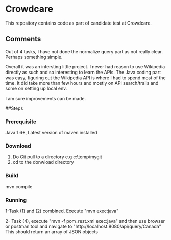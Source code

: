 # Crowdcare
This repository contains code as part of candidate test at Crowdcare.

## Comments
Out of 4 tasks, I have not done the normalize query part as not really clear. Perhaps something simple.

Overall it was an intersting little project.  I never had reason to use Wikipedia directly as such and so interesting to learn the APIs.  The Java coding part was easy, figuring out the Wikipedia API is where I had to spend most of the time.  It did take more than few hours and mostly on API search/trails and some on setting up local env.

I am sure improvements can be made.

##Steps

### Prerequisite
Java 1.6+, Latest version of maven installed

### Download
1. Do Git pull to a directory  e.g c:\temp\mygit
2. cd to the donwload directory

### Build
mvn compile

### Running
1-Task (1) and (2) combined. Execute "mvn exec:java"

2- Task (4), execute "mvn -f pom_rest.xml exec:java" and then use browser or postman tool and navigate to "http://localhost:8080/api/query/Canada"  This should return an array of JSON objects





